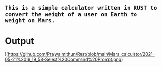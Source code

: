 `This is a simple calculator written in RUST to convert the weight of a user on Earth to weight on Mars.`
---
# Output 
!(https://github.com/Prajwalmithun/Rust/blob/main/Mars_calculator/2021-05-21%2019_19_58-Select%20Command%20Prompt.png)
